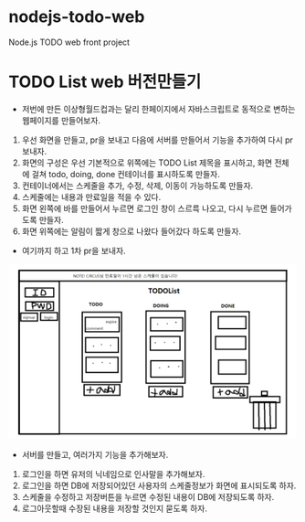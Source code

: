 # nodejs-todo-web
Node.js TODO web front project

# TODO List web 버전만들기
- 저번에 만든 이상형월드컵과는 달리 한페이지에서 자바스크립트로 동적으로 변하는 웹페이지를 만들어보자.
1. 우선 화면을 만들고, pr을 보내고 다음에 서버를 만들어서 기능을 추가하여 다시 pr보내자.
2. 화면의 구성은 우선 기본적으로 위쪽에는 TODO List 제목을 표시하고, 화면 전체에 걸쳐 todo, doing, done 컨테이너를 표시하도록 만들자.
3. 컨테이너에서는 스케줄을 추가, 수정, 삭제, 이동이 가능하도록 만들자.
4. 스케줄에는 내용과 만료일을 적을 수 있다.
5. 화면 왼쪽에 바를 만들어서 누르면 로그인 창이 스르륵 나오고, 다시 누르면 들어가도록 만들자.
6. 화면 위쪽에는 알림이 짧게 창으로 나왔다 들어갔다 하도록 만들자.
- 여기까지 하고 1차 pr을 보내자.

![webPage](./webpage.png)

- 서버를 만들고, 여러가지 기능을 추가해보자.
1. 로그인을 하면 유저의 닉네임으로 인사말을 추가해보자.
2. 로그인을 하면 DB에 저장되어있던 사용자의 스케줄정보가 화면에 표시되도록 하자.
3. 스케줄을 수정하고 저장버튼을 누르면 수정된 내용이 DB에 저장되도록 하자.
4. 로그아웃할때 수장된 내용을 저장할 것인지 묻도록 하자.